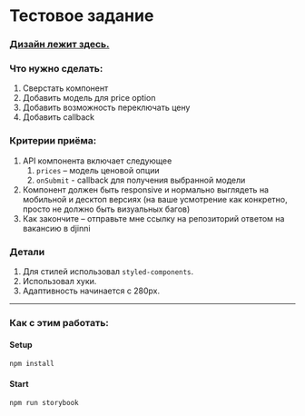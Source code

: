 # Тестовое задание

### [Дизайн лежит здесь.](https://www.figma.com/file/c4pen0zOuE08xqhInTsqfv/DAO-Front-end-developer-test-task?node-id=0%3A1)

### Что нужно сделать:

1. Сверстать компонент
2. Добавить модель для price option
3. Добавить возможность переключать цену
4. Добавить callback

### Критерии приёма:

1. API компонента включает следующее
    1. `prices` – модель ценовой опции
    2. `onSubmit` - callback для получения выбранной модели
2. Компонент должен быть responsive и нормально выглядеть на мобильной и десктоп версиях (на ваше усмотрение как конкретно, просто не должно быть визуальных багов)
3. Как закончите – отправьте мне ссылку на репозиторий ответом на вакансию в djinni

### Детали

1. Для стилей использовал `styled-components`.
2. Использовал хуки.
3. Адаптивность начинается c 280px.

---

### Как с этим работать:

#### Setup

`npm install`

#### Start

`npm run storybook`

